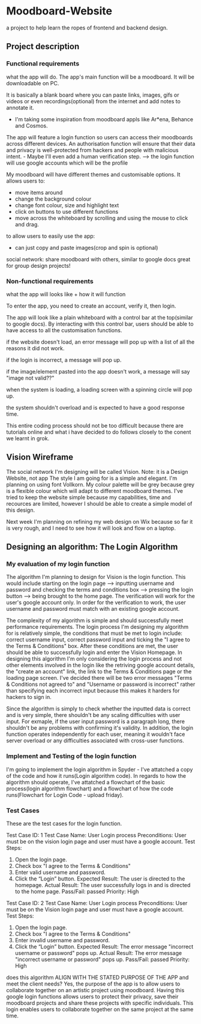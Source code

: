 # Moodboard-Website
a project to help learn the ropes of frontend and backend design.

## Project description
### Functional requirements
what the app will do.
The app's main function will be a moodboard. It will be downloadable on PC.

It is basically a blank board where you can paste links, images, gifs or videos or even recordings(optional) from the internet and add notes to annotate it.
 - I'm taking some inspiration from moodboard appls like Ar*ena, Behance and Cosmos.

The app will feature a login function so users can access their moodboards across different devices. An authorisation function will ensure that their data and privacy is well-protected from hackers and people with malicious intent. - Maybe I'll even add a human verification step.
--> the login function will use google accounts which will be the profile

My moodboard will have different themes and customisable options. It allows users to:
- move items around
- change the background colour
- change font colour, size and highlight text
- click on buttons to use different functions
- move across the whiteboard by scrolling and using the mouse to click and drag.

to allow users to easily use the app:
- can just copy and paste images(crop and spin is optional)

social network:
share moodboard with others, similar to google docs
great for group design projects!


### Non-functional requirements
what the app will looks like + how it will function

To enter the app, you need to create an account, verify it, then login.

The app will look like a plain whiteboard with a control bar at the top(similar to google docs). By interacting with this control bar, users should be able to have access to all the customisation functions.

if the website doesn't load, an error message will pop up with a list of all the reasons it did not work.

if the login is incorrect, a message will pop up.

if the image/element pasted into the app doesn't work, a message will say "image not valid??"

when the system is loading, a loading screen with a spinning circle will pop up.

the system shouldn't overload and is expected to have a good response time.


This entire coding process should not be too difficult because there are tutorials online and what i have decided to do follows closely to the conent we learnt in grok.



## Vision Wireframe
The social network I'm designing will be called Vision.
Note: it is a Design Website, not app
The style I am going for is a simple and elegant. I'm planning on using font Vollkorn. 
My colour palette will be grey because grey is a flexible colour which will adapt to different moodboard themes. I've tried to keep the website simple because my capabilities, time and recources are limited, however I should be able to create a simple model of this design.

Next week I'm planning on refining my web design on Wix because so far it is very rough, and I need to see how it will look and flow on a laptop.



## Designing an algorithm: The Login Algorithm
### My evaluation of my login function
The algorithm I'm planning to design for Vision is the login function. This would include starting on the login page --> inputting username and password and checking the terms and conditions box --> pressing the login button --> being brought to the home page. The verification will work for the user's google account only. In order for the verification to work, the user username and password must match with an existing google account.

The complexity of my algorithm is simple and should successfully meet performance requirements. The login process I'm designing my algorithm for is relatively simple, the conditions that must be met to login include: correct username input, correct password input and ticking the "I agree to the Terms & Conditions" box. After these conditions are met, the user should be able to successfully login and enter the Vision Homepage. In designing this algorithm I'm only considering the login process and not other elements involved in the login like the retriving google account details, the "create an account" link, the link to the Terms & Conditions page or the loading page screen. I've decided there will be two error messages "Terms & Conditions not agreed to" and "Username or password is incorrect" rather than specifying each incorrect input because this makes it harders for hackers to sign in.

Since the algorithm is simply to check whether the inputted data is correct and is very simple, there shouldn't be any scaling difficulties with user input. For exmaple, if the user input password is a paragraph long, there shouldn't be any problems with confirming it's validity. In addition, the login function operates independently for each user, meaning it wouldn't face server overload or any difficulties associated with cross-user functions.

### Implement and Testing of the login function
I'm going to implement the login algorithm in Spyder - I've attatched a copy of the code and how it runs(Login algorithm code).
In regards to how the algorithm should operate, I've attatched a flowchart of the basic process(login algorithm flowchart) and a flowchart of how the code runs(Flowchart for Login Code - upload friday).


### Test Cases
These are the test cases for the login function.

Test Case ID: 1
Test Case Name: User Login process
Preconditions: User must be on the vision login page and user must have a google account.
Test Steps:
1. Open the login page.
2. Check box "I agree to the Terms & Conditions"
3. Enter valid username and password.
4. Click the “Login” button.
Expected Result: The user is directed to the homepage.
Actual Result: The user successfully logs in and is directed to the home page.
Pass/Fail: passed
Priority: High

Test Case ID: 2
Test Case Name: User Login process
Preconditions: User must be on the Vision login page and user must have a google account.
Test Steps:
1. Open the login page.
2. Check box "I agree to the Terms & Conditions"
3. Enter invalid username and password.
4. Click the “Login” button.
Expected Result: The error message "incorrect username or password" pops up.
Actual Result: The error message "incorrect username or password" pops up.
Pass/Fail: passed
Priority: High

does this algorithm ALIGN WITH THE STATED PURPOSE OF THE APP and meet the client needs?
Yes, the purpose of the app is to allow users to collaborate together on an artistic project using moodboard. Having this google login functions allows users to protect their privacy, save their moodboard projects and share these projects with specific individuals. This login enables users to collaborate together on the same project at the same time.
